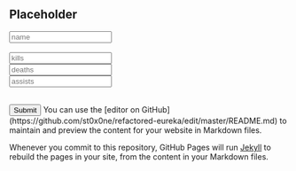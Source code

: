 ## Placeholder
<script src='/refactored-eureka/main.js'></script>
<form>
  <input type="text" name="account-name" placeholder="name"><br><br>
  <input type="text" name="kills" placeholder="kills"><br>
  <input type="text" name="deaths" placeholder="deaths"><br>
  <input type="text" name="assists" placeholder="assists"><br><br>
</form>
  <button onclick="calculate()">Submit</button>
You can use the [editor on GitHub](https://github.com/st0x0ne/refactored-eureka/edit/master/README.md) to maintain and preview the content for your website in Markdown files.

Whenever you commit to this repository, GitHub Pages will run [Jekyll](https://jekyllrb.com/) to rebuild the pages in your site, from the content in your Markdown files.


